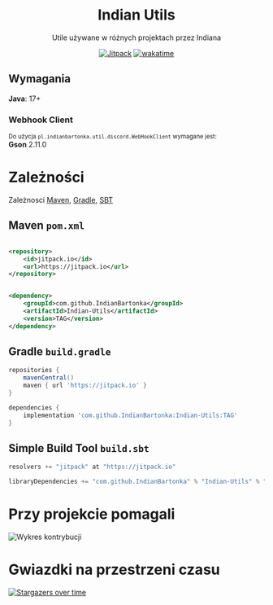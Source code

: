 <div align="center">

# Indian Utils

Utile używane w różnych projektach przez Indiana

[![Jitpack](https://jitpack.io/v/IndianBartonka/Indian-Utils.svg)](https://jitpack.io/#IndianBartonka/Indian-Utils)
[![wakatime](https://wakatime.com/badge/user/adf40340-ba3b-43af-87af-de3920ec0c1b/project/5e41acf1-0b55-470c-be02-5b2f68bbdee0.svg)](https://wakatime.com/badge/user/adf40340-ba3b-43af-87af-de3920ec0c1b/project/5e41acf1-0b55-470c-be02-5b2f68bbdee0)
</div>

## Wymagania

**Java**: 17+

### Webhook Client

<sup>Do użycja <code>pl.indianbartonka.util.discord.WebHookClient</code> wymagane jest:</sup><br>
**Gson** 2.11.0

# Zależności

Zależnosci [Maven](#maven-pomxml), [Gradle](#gradle-buildgradle), [SBT](#simple-build-tool-buildsbt)

## Maven `pom.xml`

```xml

<repository>
    <id>jitpack.io</id>
    <url>https://jitpack.io</url>
</repository>
```

```xml

<dependency>
    <groupId>com.github.IndianBartonka</groupId>
    <artifactId>Indian-Utils</artifactId>
    <version>TAG</version>
</dependency>
```

## Gradle `build.gradle`

```groovy
repositories {
    mavenCentral()
    maven { url 'https://jitpack.io' }
}

dependencies {
    implementation 'com.github.IndianBartonka:Indian-Utils:TAG'
}
```

## Simple Build Tool `build.sbt`

```sbt
resolvers += "jitpack" at "https://jitpack.io"
```

```sbt
libraryDependencies += "com.github.IndianBartonka" % "Indian-Utils" % "TAG"    
```

# Przy projekcie pomagali

![Wykres kontrybucji](https://contrib.rocks/image?repo=IndianBartonka/Indian-Utils)

# Gwiazdki na przestrzeni czasu

[![Stargazers over time](https://starchart.cc/IndianBartonka/Indian-Utils.svg?variant=adaptive)]()
